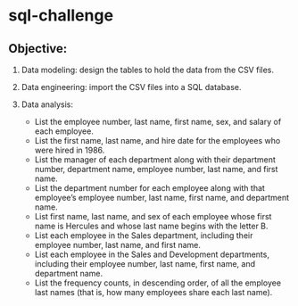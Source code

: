# sql-challenge

## Objective: 

1. Data modeling: design the tables to hold the data from the CSV files.

2. Data engineering: import the CSV files into a SQL database.

3. Data analysis: 
     - List the employee number, last name, first name, sex, and salary of each employee.
     - List the first name, last name, and hire date for the employees who were hired in 1986.
     - List the manager of each department along with their department number, department name, employee number, last name, and first name.
     - List the department number for each employee along with that employee’s employee number, last name, first name, and department name.
     - List first name, last name, and sex of each employee whose first name is Hercules and whose last name begins with the letter B.
     - List each employee in the Sales department, including their employee number, last name, and first name.
     - List each employee in the Sales and Development departments, including their employee number, last name, first name, and department name.
     - List the frequency counts, in descending order, of all the employee last names (that is, how many employees share each last name).  
